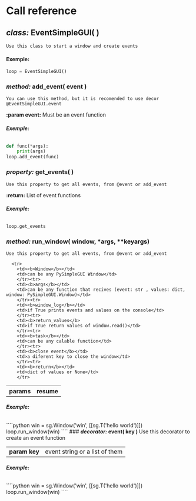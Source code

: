 # Call reference

## <b> <em>class:</em> EventSimpleGUI(  )</b>

    Use this class to start a window and create events

#### Exemple:

````python
loop = EventSimpleGUI()
````

### <b> <em>method:</em> add_event( event ) </b>
    You can use this method, but it is recomended to use decor @EventSimpleGUI.event

<b>:param event:</b>                                     Must be an event function

<h6><b>Exemple: </b></h6>

````python
def func(*args):
    print(args)
loop.add_event(func)
````

### <b> <em>property:</em> get_events(  )</b>
    Use this property to get all events, from @event or add_event

<b>:return:</b>                                     List of event functions

<h6><b>Exemple: </b></h6>

````python
loop.get_events
````

### <b> <em>method:</em> run_window( window, *args, **keyargs)  </b>
    Use this property to get all events, from @event or add_event
<table>
<tr> <th> params </th> <th> resume </th>

</tr>

      <tr>
        <td><b>Window</b></td>
        <td>can be any PySimpleGUI Window</td> 
        </tr><tr>
        <td><b>args</b></td>
        <td>can be any function that recives (event: str , values: dict, window: PySimpleGUI.Window)</td>
        </tr><tr>        
        <td><b>window_log</b></td>
        <td>if True prints events and values on the console</td>
        </tr><tr>
        <td><b>return_values</b>
        <td>if True return values of window.read()</td>
        </tr><tr>
        <td><b>task</b></td>
        <td>can be any calable function</td>
        </tr><tr>
        <td><b>close event</b></td>
        <td>a diferent key to close the window</td>
        </tr><tr>
        <td><b>return</b></td>
        <td>dict of values or None</td>
        </tr>
      
</table>

<h6><b>Exemple: </b></h6>
````python
win = sg.Window('win', [[sg.T('hello world')]])
loop.run_window(win)
````
### <b> <em>decorator:</em> event( key )  </b>
    Use this decorator to create an event function 
<table>
      <tr>
        <td><b>param key</b></td>
        <td> event string or a list of them </td>
      </tr>
</table>

<h6><b>Exemple: </b></h6>
````python
win = sg.Window('win', [[sg.T('hello world')]])
loop.run_window(win)
````